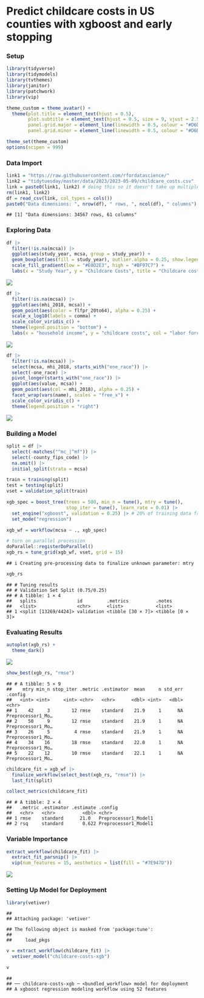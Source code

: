 Predict childcare costs in US counties with xgboost and early stopping
================

### Setup

``` r
library(tidyverse)
library(tidymodels)
library(tvthemes)
library(janitor)
library(patchwork)
library(vip)

theme_custom = theme_avatar() +
  theme(plot.title = element_text(hjust = 0.5),
        plot.subtitle = element_text(hjust = 0.5, size = 9, vjust = 2.5, face = "italic"),
        panel.grid.major = element_line(linewidth = 0.5, colour = "#D6D0C4"),
        panel.grid.minor = element_line(linewidth = 0.5, colour = "#D6D0C4"))

theme_set(theme_custom)
options(scipen = 999)
```

### Data Import

``` r
link1 = "https://raw.githubusercontent.com/rfordatascience/"
link2 = "tidytuesday/master/data/2023/2023-05-09/childcare_costs.csv"
link = paste0(link1, link2) # doing this so it doesn't take up multiple lines on my screen
rm(link1, link2)
df = read_csv(link, col_types = cols())
paste0("Data dimensions: ", nrow(df), " rows, ", ncol(df), " columns")
```

    ## [1] "Data dimensions: 34567 rows, 61 columns"

### Exploring Data

``` r
df |>
  filter(!is.na(mcsa)) |>
  ggplot(aes(study_year, mcsa, group = study_year)) +
  geom_boxplot(aes(fill = study_year), outlier.alpha = 0.25, show.legend = F) +
  scale_fill_gradient(low = "#E0D2E3", high = "#BF97C7") +
  labs(x = "Study Year", y = "Childcare Costs", title = "Childcare costs are trending upward")
```

![](README_files/figure-gfm/unnamed-chunk-3-1.png)<!-- -->

``` r
df |>
  filter(!is.na(mcsa)) |>
  ggplot(aes(mhi_2018, mcsa)) +
  geom_point(aes(color = flfpr_20to64), alpha = 0.25) +
  scale_x_log10(labels = comma) +
  scale_color_viridis_c() +
  theme(legend.position = "bottom") +
  labs(x = "household income", y = "childcare costs", col = "labor force participation")
```

![](README_files/figure-gfm/unnamed-chunk-4-1.png)<!-- -->

``` r
df |>
  filter(!is.na(mcsa)) |>
  select(mcsa, mhi_2018, starts_with("one_race")) |>
  select(-one_race) |>
  pivot_longer(starts_with("one_race")) |>
  ggplot(aes(value, mcsa)) +
  geom_point(aes(col = mhi_2018), alpha = 0.25) +
  facet_wrap(vars(name), scales = "free_x") +
  scale_color_viridis_c() +
  theme(legend.position = "right")
```

![](README_files/figure-gfm/unnamed-chunk-5-1.png)<!-- -->

### Building a Model

``` r
split = df |>
  select(-matches("^mc_|^mf")) |>
  select(-county_fips_code) |>
  na.omit() |>
  initial_split(strata = mcsa)

train = training(split)
test = testing(split)
vset = validation_split(train)

xgb_spec = boost_tree(trees = 500, min_n = tune(), mtry = tune(),
                      stop_iter = tune(), learn_rate = 0.01) |>
  set_engine("xgboost", validation = 0.25) |> # 20% of training data from validation set
  set_mode("regression")

xgb_wf = workflow(mcsa ~ ., xgb_spec)

# turn on parallel procession
doParallel::registerDoParallel()
xgb_rs = tune_grid(xgb_wf, vset, grid = 15)
```

    ## i Creating pre-processing data to finalize unknown parameter: mtry

``` r
xgb_rs
```

    ## # Tuning results
    ## # Validation Set Split (0.75/0.25)  
    ## # A tibble: 1 × 4
    ##   splits               id         .metrics          .notes          
    ##   <list>               <chr>      <list>            <list>          
    ## 1 <split [13269/4424]> validation <tibble [30 × 7]> <tibble [0 × 3]>

### Evaluating Results

``` r
autoplot(xgb_rs) +
  theme_dark()
```

![](README_files/figure-gfm/unnamed-chunk-7-1.png)<!-- -->

``` r
show_best(xgb_rs, "rmse")
```

    ## # A tibble: 5 × 9
    ##    mtry min_n stop_iter .metric .estimator  mean     n std_err .config          
    ##   <int> <int>     <int> <chr>   <chr>      <dbl> <int>   <dbl> <chr>            
    ## 1    42     3        12 rmse    standard    21.9     1      NA Preprocessor1_Mo…
    ## 2    50     9        12 rmse    standard    21.9     1      NA Preprocessor1_Mo…
    ## 3    26     5         4 rmse    standard    21.9     1      NA Preprocessor1_Mo…
    ## 4    34    16        18 rmse    standard    22.0     1      NA Preprocessor1_Mo…
    ## 5    22    12        10 rmse    standard    22.1     1      NA Preprocessor1_Mo…

``` r
childcare_fit = xgb_wf |>
  finalize_workflow(select_best(xgb_rs, "rmse")) |>
  last_fit(split)

collect_metrics(childcare_fit)
```

    ## # A tibble: 2 × 4
    ##   .metric .estimator .estimate .config             
    ##   <chr>   <chr>          <dbl> <chr>               
    ## 1 rmse    standard      21.0   Preprocessor1_Model1
    ## 2 rsq     standard       0.622 Preprocessor1_Model1

### Variable Importance

``` r
extract_workflow(childcare_fit) |>
  extract_fit_parsnip() |>
  vip(num_features = 15, aesthetics = list(fill = "#7E947D"))
```

![](README_files/figure-gfm/unnamed-chunk-8-1.png)<!-- -->

### Setting Up Model for Deployment

``` r
library(vetiver)
```

    ## 
    ## Attaching package: 'vetiver'

    ## The following object is masked from 'package:tune':
    ## 
    ##     load_pkgs

``` r
v = extract_workflow(childcare_fit) |>
  vetiver_model("childcare-costs-xgb")

v
```

    ## 
    ## ── childcare-costs-xgb ─ <bundled_workflow> model for deployment 
    ## A xgboost regression modeling workflow using 52 features

